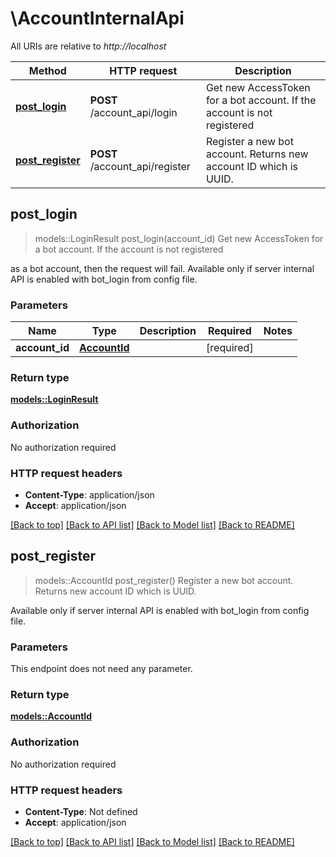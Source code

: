 # \AccountInternalApi

All URIs are relative to *http://localhost*

Method | HTTP request | Description
------------- | ------------- | -------------
[**post_login**](AccountInternalApi.md#post_login) | **POST** /account_api/login | Get new AccessToken for a bot account. If the account is not registered
[**post_register**](AccountInternalApi.md#post_register) | **POST** /account_api/register | Register a new bot account. Returns new account ID which is UUID.



## post_login

> models::LoginResult post_login(account_id)
Get new AccessToken for a bot account. If the account is not registered

as a bot account, then the request will fail.  Available only if server internal API is enabled with bot_login from config file.

### Parameters


Name | Type | Description  | Required | Notes
------------- | ------------- | ------------- | ------------- | -------------
**account_id** | [**AccountId**](AccountId.md) |  | [required] |

### Return type

[**models::LoginResult**](LoginResult.md)

### Authorization

No authorization required

### HTTP request headers

- **Content-Type**: application/json
- **Accept**: application/json

[[Back to top]](#) [[Back to API list]](../README.md#documentation-for-api-endpoints) [[Back to Model list]](../README.md#documentation-for-models) [[Back to README]](../README.md)


## post_register

> models::AccountId post_register()
Register a new bot account. Returns new account ID which is UUID.

Available only if server internal API is enabled with bot_login from config file.

### Parameters

This endpoint does not need any parameter.

### Return type

[**models::AccountId**](AccountId.md)

### Authorization

No authorization required

### HTTP request headers

- **Content-Type**: Not defined
- **Accept**: application/json

[[Back to top]](#) [[Back to API list]](../README.md#documentation-for-api-endpoints) [[Back to Model list]](../README.md#documentation-for-models) [[Back to README]](../README.md)

